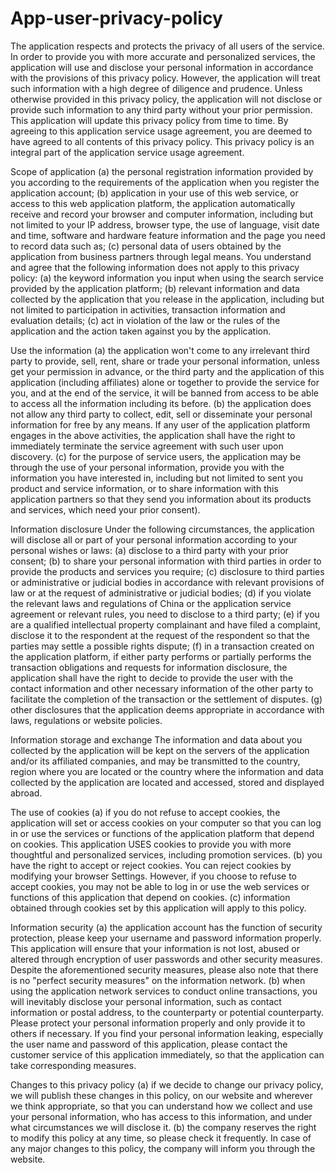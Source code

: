 # App-user-privacy-policy
The application respects and protects the privacy of all users of the service. In order to provide you with more accurate and personalized services, the application will use and disclose your personal information in accordance with the provisions of this privacy policy. However, the application will treat such information with a high degree of diligence and prudence. Unless otherwise provided in this privacy policy, the application will not disclose or provide such information to any third party without your prior permission. This application will update this privacy policy from time to time. By agreeing to this application service usage agreement, you are deemed to have agreed to all contents of this privacy policy. This privacy policy is an integral part of the application service usage agreement.

Scope of application (a) the personal registration information provided by you according to the requirements of the application when you register the application account; (b) application in your use of this web service, or access to this web application platform, the application automatically receive and record your browser and computer information, including but not limited to your IP address, browser type, the use of language, visit date and time, software and hardware feature information and the page you need to record data such as; (c) personal data of users obtained by the application from business partners through legal means. You understand and agree that the following information does not apply to this privacy policy: (a) the keyword information you input when using the search service provided by the application platform; (b) relevant information and data collected by the application that you release in the application, including but not limited to participation in activities, transaction information and evaluation details; (c) act in violation of the law or the rules of the application and the action taken against you by the application.

Use the information (a) the application won't come to any irrelevant third party to provide, sell, rent, share or trade your personal information, unless get your permission in advance, or the third party and the application of this application (including affiliates) alone or together to provide the service for you, and at the end of the service, it will be banned from access to be able to access all the information including its before. (b) the application does not allow any third party to collect, edit, sell or disseminate your personal information for free by any means. If any user of the application platform engages in the above activities, the application shall have the right to immediately terminate the service agreement with such user upon discovery. (c) for the purpose of service users, the application may be through the use of your personal information, provide you with the information you have interested in, including but not limited to sent you product and service information, or to share information with this application partners so that they send you information about its products and services, which need your prior consent).

Information disclosure Under the following circumstances, the application will disclose all or part of your personal information according to your personal wishes or laws: (a) disclose to a third party with your prior consent; (b) to share your personal information with third parties in order to provide the products and services you require; (c) disclosure to third parties or administrative or judicial bodies in accordance with relevant provisions of law or at the request of administrative or judicial bodies; (d) if you violate the relevant laws and regulations of China or the application service agreement or relevant rules, you need to disclose to a third party; (e) if you are a qualified intellectual property complainant and have filed a complaint, disclose it to the respondent at the request of the respondent so that the parties may settle a possible rights dispute; (f) in a transaction created on the application platform, if either party performs or partially performs the transaction obligations and requests for information disclosure, the application shall have the right to decide to provide the user with the contact information and other necessary information of the other party to facilitate the completion of the transaction or the settlement of disputes. (g) other disclosures that the application deems appropriate in accordance with laws, regulations or website policies.

Information storage and exchange The information and data about you collected by the application will be kept on the servers of the application and/or its affiliated companies, and may be transmitted to the country, region where you are located or the country where the information and data collected by the application are located and accessed, stored and displayed abroad.

The use of cookies (a) if you do not refuse to accept cookies, the application will set or access cookies on your computer so that you can log in or use the services or functions of the application platform that depend on cookies. This application USES cookies to provide you with more thoughtful and personalized services, including promotion services. (b) you have the right to accept or reject cookies. You can reject cookies by modifying your browser Settings. However, if you choose to refuse to accept cookies, you may not be able to log in or use the web services or functions of this application that depend on cookies. (c) information obtained through cookies set by this application will apply to this policy.

Information security (a) the application account has the function of security protection, please keep your username and password information properly. This application will ensure that your information is not lost, abused or altered through encryption of user passwords and other security measures. Despite the aforementioned security measures, please also note that there is no "perfect security measures" on the information network. (b) when using the application network services to conduct online transactions, you will inevitably disclose your personal information, such as contact information or postal address, to the counterparty or potential counterparty. Please protect your personal information properly and only provide it to others if necessary. If you find your personal information leaking, especially the user name and password of this application, please contact the customer service of this application immediately, so that the application can take corresponding measures.

Changes to this privacy policy
(a) if we decide to change our privacy policy, we will publish these changes in this policy, on our website and wherever we think appropriate, so that you can understand how we collect and use your personal information, who has access to this information, and under what circumstances we will disclose it. (b) the company reserves the right to modify this policy at any time, so please check it frequently. In case of any major changes to this policy, the company will inform you through the website.
